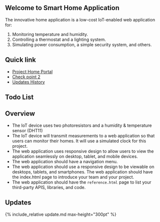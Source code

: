 ## Welcome to Smart Home Application 

The innovative home application is a low-cost IoT-enabled web application for:
1. Monitoring temperature and humidity.
2. Controlling a thermostat and a lighting system.
3. Simulating power consumption, a simple security system, and others.

## Quick link

- [Project Home Portal](https://ec2-54-151-67-43.us-west-1.compute.amazonaws.com/)
- [Check point 2](checkpoint2.md)
- [Updates History](update.md)

## Todo List


## Overview

- The IoT device uses two photoresistors and a humidity & temperature sensor (DHT11)
- The IoT device will transmit measurements to a web application so that users can monitor their homes. It will use a simulated clock for this project.
- The web application uses responsive design to allow users to view the application seamlessly on desktop, tablet, and mobile devices.
- The web application should have a navigation menu.
- The web application should use a responsive design to be viewable on desktops, tablets, and smartphones. The web application should have the index.html page to introduce your team and your project.
- The web application should have the `reference.html` page to list your third-party APIS, libraries, and code.

## Updates

{% include_relative update.md max-height="300pt" %}



